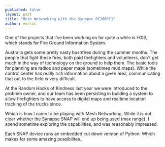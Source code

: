 ```yaml
---
published: false
layout: post
title: "Mesh Networking with the Synapse RF266PC1"
author: vertis
---
```

One of the projects that I've been working on for quite a while is FGIS, which stands for Fire Ground Information System.

Australia gets some pretty nasty bushfires during the summer months. The people that fight these fires, both paid firefighters and volunteers, don't get much in the way of technology on the ground to help them. The basic tools for planning are radios and paper maps (sometimes mud maps). While the control center has really rich information about a given area, communicating that out to the field is very difficult.

At the Random Hacks of Kindness last year we were introduced to the problem owner, and our team has been persisting in building a system to allow firefighters to have access to digital maps and realtime location tracking of the trucks since.

Which is how I came to be playing with Mesh Networking. While it is not clear whether the Synapse SNAP will end up being used (max range). I spend sometime exploring the capabilities, and was reasonably impressed.

Each SNAP device runs an embedded cut down version of Python. Which makes for some amazing possibilites.